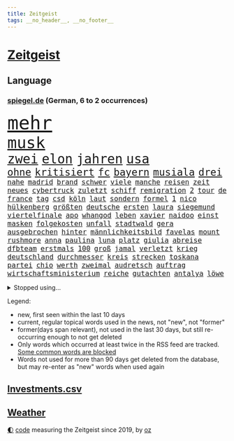```yaml
---
title: Zeitgeist
tags: __no_header__, __no_footer__
---
```


# [Zeitgeist](https://oliz.io/zeitgeist/)

## Language

<h3><a href="https://www.spiegel.de" target="_blank">spiegel.de</a> (German, 6 to 2 occurrences)</h3>
<p style="font-family:monospace">
<span style="font-size:32pt"><a href="news_links.html#mehr" class="current">mehr</a></span>
<br>
<span style="font-size:27pt"><a href="news_links.html#musk" class="current">musk</a></span>
<br>
<span style="font-size:22pt"><a href="news_links.html#zwei" class="current">zwei</a></span>
<span style="font-size:22pt"><a href="news_links.html#elon" class="current">elon</a></span>
<span style="font-size:22pt"><a href="news_links.html#jahren" class="current">jahren</a></span>
<span style="font-size:22pt"><a href="news_links.html#usa" class="current">usa</a></span>
<br>
<span style="font-size:17pt"><a href="news_links.html#ohne" class="current">ohne</a></span>
<span style="font-size:17pt"><a href="news_links.html#kritisiert" class="current">kritisiert</a></span>
<span style="font-size:17pt"><a href="news_links.html#fc" class="current">fc</a></span>
<span style="font-size:17pt"><a href="news_links.html#bayern" class="current">bayern</a></span>
<span style="font-size:17pt"><a href="news_links.html#musiala" class="current">musiala</a></span>
<span style="font-size:17pt"><a href="news_links.html#drei" class="current">drei</a></span>
<br>
<span style="font-size:12pt"><a href="news_links.html#nahe" class="current">nahe</a></span>
<span style="font-size:12pt"><a href="news_links.html#madrid" class="current">madrid</a></span>
<span style="font-size:12pt"><a href="news_links.html#brand" class="current">brand</a></span>
<span style="font-size:12pt"><a href="news_links.html#schwer" class="current">schwer</a></span>
<span style="font-size:12pt"><a href="news_links.html#viele" class="current">viele</a></span>
<span style="font-size:12pt"><a href="news_links.html#manche" class="current">manche</a></span>
<span style="font-size:12pt"><a href="news_links.html#reisen" class="current">reisen</a></span>
<span style="font-size:12pt"><a href="news_links.html#zeit" class="current">zeit</a></span>
<span style="font-size:12pt"><a href="news_links.html#neues" class="current">neues</a></span>
<span style="font-size:12pt"><a href="news_links.html#cybertruck" class="new">cybertruck</a></span>
<span style="font-size:12pt"><a href="news_links.html#zuletzt" class="current">zuletzt</a></span>
<span style="font-size:12pt"><a href="news_links.html#schiff" class="current">schiff</a></span>
<span style="font-size:12pt"><a href="news_links.html#remigration" class="current">remigration</a></span>
<span style="font-size:12pt"><a href="news_links.html#2" class="current">2</a></span>
<span style="font-size:12pt"><a href="news_links.html#tour" class="current">tour</a></span>
<span style="font-size:12pt"><a href="news_links.html#de" class="current">de</a></span>
<span style="font-size:12pt"><a href="news_links.html#france" class="current">france</a></span>
<span style="font-size:12pt"><a href="news_links.html#tag" class="current">tag</a></span>
<span style="font-size:12pt"><a href="news_links.html#csd" class="current">csd</a></span>
<span style="font-size:12pt"><a href="news_links.html#köln" class="current">köln</a></span>
<span style="font-size:12pt"><a href="news_links.html#laut" class="current">laut</a></span>
<span style="font-size:12pt"><a href="news_links.html#sondern" class="current">sondern</a></span>
<span style="font-size:12pt"><a href="news_links.html#formel" class="current">formel</a></span>
<span style="font-size:12pt"><a href="news_links.html#1" class="current">1</a></span>
<span style="font-size:12pt"><a href="news_links.html#nico" class="current">nico</a></span>
<span style="font-size:12pt"><a href="news_links.html#hülkenberg" class="new">hülkenberg</a></span>
<span style="font-size:12pt"><a href="news_links.html#größten" class="current">größten</a></span>
<span style="font-size:12pt"><a href="news_links.html#deutsche" class="current">deutsche</a></span>
<span style="font-size:12pt"><a href="news_links.html#ersten" class="current">ersten</a></span>
<span style="font-size:12pt"><a href="news_links.html#laura" class="current">laura</a></span>
<span style="font-size:12pt"><a href="news_links.html#siegemund" class="current">siegemund</a></span>
<span style="font-size:12pt"><a href="news_links.html#viertelfinale" class="current">viertelfinale</a></span>
<span style="font-size:12pt"><a href="news_links.html#apo" class="new">apo</a></span>
<span style="font-size:12pt"><a href="news_links.html#whangod" class="new">whangod</a></span>
<span style="font-size:12pt"><a href="news_links.html#leben" class="current">leben</a></span>
<span style="font-size:12pt"><a href="news_links.html#xavier" class="new">xavier</a></span>
<span style="font-size:12pt"><a href="news_links.html#naidoo" class="new">naidoo</a></span>
<span style="font-size:12pt"><a href="news_links.html#einst" class="current">einst</a></span>
<span style="font-size:12pt"><a href="news_links.html#masken" class="current">masken</a></span>
<span style="font-size:12pt"><a href="news_links.html#folgekosten" class="new">folgekosten</a></span>
<span style="font-size:12pt"><a href="news_links.html#unfall" class="current">unfall</a></span>
<span style="font-size:12pt"><a href="news_links.html#stadtwald" class="current">stadtwald</a></span>
<span style="font-size:12pt"><a href="news_links.html#gera" class="current">gera</a></span>
<span style="font-size:12pt"><a href="news_links.html#ausgebrochen" class="current">ausgebrochen</a></span>
<span style="font-size:12pt"><a href="news_links.html#hinter" class="current">hinter</a></span>
<span style="font-size:12pt"><a href="news_links.html#männlichkeitsbild" class="new">männlichkeitsbild</a></span>
<span style="font-size:12pt"><a href="news_links.html#favelas" class="new">favelas</a></span>
<span style="font-size:12pt"><a href="news_links.html#mount" class="current">mount</a></span>
<span style="font-size:12pt"><a href="news_links.html#rushmore" class="new">rushmore</a></span>
<span style="font-size:12pt"><a href="news_links.html#anna" class="current">anna</a></span>
<span style="font-size:12pt"><a href="news_links.html#paulina" class="new">paulina</a></span>
<span style="font-size:12pt"><a href="news_links.html#luna" class="new">luna</a></span>
<span style="font-size:12pt"><a href="news_links.html#platz" class="current">platz</a></span>
<span style="font-size:12pt"><a href="news_links.html#giulia" class="new">giulia</a></span>
<span style="font-size:12pt"><a href="news_links.html#abreise" class="new">abreise</a></span>
<span style="font-size:12pt"><a href="news_links.html#dfbteam" class="current">dfbteam</a></span>
<span style="font-size:12pt"><a href="news_links.html#erstmals" class="current">erstmals</a></span>
<span style="font-size:12pt"><a href="news_links.html#100" class="current">100</a></span>
<span style="font-size:12pt"><a href="news_links.html#groß" class="current">groß</a></span>
<span style="font-size:12pt"><a href="news_links.html#jamal" class="current">jamal</a></span>
<span style="font-size:12pt"><a href="news_links.html#verletzt" class="current">verletzt</a></span>
<span style="font-size:12pt"><a href="news_links.html#krieg" class="current">krieg</a></span>
<span style="font-size:12pt"><a href="news_links.html#deutschland" class="current">deutschland</a></span>
<span style="font-size:12pt"><a href="news_links.html#durchmesser" class="new">durchmesser</a></span>
<span style="font-size:12pt"><a href="news_links.html#kreis" class="current">kreis</a></span>
<span style="font-size:12pt"><a href="news_links.html#strecken" class="current">strecken</a></span>
<span style="font-size:12pt"><a href="news_links.html#toskana" class="current">toskana</a></span>
<span style="font-size:12pt"><a href="news_links.html#partei" class="current">partei</a></span>
<span style="font-size:12pt"><a href="news_links.html#chio" class="new">chio</a></span>
<span style="font-size:12pt"><a href="news_links.html#werth" class="new">werth</a></span>
<span style="font-size:12pt"><a href="news_links.html#zweimal" class="current">zweimal</a></span>
<span style="font-size:12pt"><a href="news_links.html#audretsch" class="current">audretsch</a></span>
<span style="font-size:12pt"><a href="news_links.html#auftrag" class="current">auftrag</a></span>
<span style="font-size:12pt"><a href="news_links.html#wirtschaftsministerium" class="current">wirtschaftsministerium</a></span>
<span style="font-size:12pt"><a href="news_links.html#reiche" class="current">reiche</a></span>
<span style="font-size:12pt"><a href="news_links.html#gutachten" class="current">gutachten</a></span>
<span style="font-size:12pt"><a href="news_links.html#antalya" class="new">antalya</a></span>
<span style="font-size:12pt"><a href="news_links.html#löwe" class="current">löwe</a></span>
</p>
<details>
<summary>Stopped using...</summary>
<p class="former" style="font-size:12pt">
tobt(1719) 2015(1718) bayerische(1718) anstieg(1716) anwalt(1716) christoph(1716) joe(1716) wagen(1716) gelegt(1715) klagen(1715) krankenhäuser(1715) siegt(1715) sinken(1715) aufgeben(1714) erfasst(1714) konservativen(1714) november(1714) vorschläge(1714) weitgehend(1714) arbeitnehmer(1713) biden(1713) 300(1712) eingesetzt(1712) gefasst(1712) künftigen(1712) präsidentschaftswahl(1712) vorher(1712) entwarnung(1711) persönliche(1711) position(1711) standort(1711) bidens(1710) co₂(1710) fund(1710) jüngeren(1710) rezept(1710) nummer(1709) united(1709) angeklagte(1708) frust(1708) fußballbundesliga(1708) kreml(1708) mannes(1708) nordsee(1708) südafrika(1708) wahrheit(1708) werke(1708) augsburg(1707) eingereicht(1707) forderungen(1707) franziskus(1707) justiz(1707) schlagzeilen(1707) wirkung(1707) angeklagter(1706) daraufhin(1706) gewerkschaft(1706) rat(1706) verraten(1706) litauen(1705) lügen(1705) produzieren(1705) tokio(1705) optimistisch(1704) rassistischen(1704) coach(1703) möglichst(1703) riesige(1703) vieler(1703) wähler(1703) freie(1702) organisation(1702) 31(1701) bundesstaat(1701) taiwan(1701) antisemitismus(1700) beinahe(1700) dramatisch(1700) erkrankung(1700) befreien(1699) 11(1697) 3(1697) offenen(1697) wende(1696) halb(1693) nah(1693) umgeht(1693) rückzug(1692) händler(1690) wem(1690) betrifft(1688) erwachsene(1686) gelingen(1684) handy(1683) vorgänger(1682) smartphones(1673) liberalen(1668) bewegt(1667) lehrkräfte(1667) hitler(1646) gestanden(1495) arbeitsmarkt(1490) zentralbank(1465) truppe(1452) verdi(1452) insbesondere(1432) 120(1412) kuriose(1412) 20000(1409) hoffenheim(1382) gehälter(1380) getöteten(1370) zentralen(1345) regierungschefin(1344) euländer(1322) dutzenden(1302) unserem(1302) öffentlichrechtlichen(1274) krim(1260) geplatzt(1253) überwachung(1249) desto(1247) eindrücke(1194) nebenbei(1191) links(1184) besetzten(1180) königsklasse(1172) humor(1161) antisemitische(1160) schlamm(1140) cannabis(1121) bedarf(1115) galten(1106) lob(1102) anlauf(1097) nationale(1097) justizminister(1096) erntet(1091) deutsch(1085) kampagne(1078) streiks(1044) 05(1032) träumt(1031) nackt(1023) methoden(986) bergen(977) deuten(975) staates(942) kampfjets(938) djokovic(932) wechselte(932) gedroht(928) check(921) opfers(912) zehnte(904) erfolgreiche(893) viertagewoche(893) manöver(859) darmstadt(843) vereinten(843) tragischen(831) wendepunkt(829) name(827) angerichtet(809) radsport(809) wohnen(805) gekürt(803) veröffentlichte(800) härtere(786) getrieben(784) straßenverkehr(782) psychische(757) festgestellt(733) anschluss(724) steve(724) vertrauter(709) erstaunlich(694) anzeige(669) frank(668) völkermord(667) alaska(666) rekonstruktion(660) franziska(651) miliz(649) auswertung(646) herbert(640) besserung(638) comedian(633) getöteter(630) horst(627) hinterlässt(621) mars(609) nominierung(607) mancherorts(599) reagierten(595) wahlsieg(595) rafah(594) eingedrungen(591) club(589) lebron(582) sprecherin(576) gespalten(571) kostenlos(567) ließe(564) bereichen(561) bestraft(557) simon(549) riesigen(546) erinnerung(543) is(540) temu(539) ambitionen(538) abgefeuert(535) bezeichnete(532) normalerweise(530) rutscht(525) nvidia(524) spekulationen(524) briten(523) seoul(522) brandenburgischen(521) niemals(514) gesundheitszustand(510) hype(509) potsdam(508) reichsten(502) marken(501) kontroversen(499) shein(499) gefühle(498) hummels(498) mats(498) jr(497) karriereende(497) jagt(496) asien(494) populisten(493) erleichtert(492) fertig(482) geschichten(481) rasch(476) pferde(474) 58(473) eukommissionspräsidentin(472) sabine(470) stammen(470) superstars(470) usmedien(469) legten(468) rhetorik(464) hessischen(463) scheidung(462) angeschlagene(456) bgh(455) singapur(453) laufende(450) rechtsradikale(449) drin(443) bürgerkrieg(438) statistische(438) 250(437) faktencheck(437) ruhrgebiet(437) milliardäre(436) denkbar(431) elektromobilität(429) lebenslanger(428) weber(421) düstere(419) publikums(418) akteure(417) flut(417) sprecher(409) prognosen(408) hitlers(407) meinungsfreiheit(407) anlegen(406) genauen(396) europäisches(395) tickt(385) rassistischer(378) verspätungen(378) kurioser(362) süddeutschland(362) zuerst(361) enttäuschung(355) westküste(355) ausgewertet(353) peinlich(348) popsängerin(348) telefon(348) erwischt(345) auszugeben(343) music(341) ausländischen(340) steuert(340) gesichert(336) enger(333) verbracht(332) zuversicht(332) wettert(329) neuartige(328) altern(327) ordnen(323) impfstoff(322) yoga(315) uspolitik(311) 27jährige(310) kursk(308) staatsoberhaupt(307) verhängen(305) reformieren(304) ceo(303) asiatischen(302) arbeitsplätze(301) möglichem(299) verpasste(297) waffenhilfe(296) vergangen(294) zugriff(291) parteichefin(290) unterbringung(290) abgesetzt(287) versorgen(287) ungewiss(286) flüchtete(285) nutzerinnen(285) gegenden(283) absender(282) bewirbt(281) einzelnen(280) inflationsrate(277) hugo(276) h(275) heidenheim(275) tiefer(275) abgeschnitten(274) schädel(273) namibia(272) washingtons(272) elversberg(271) vermittelt(270) fassen(269) dauerten(268) katastrophal(267) eindämmen(264) saintgermain(262) einziehen(261) jordanien(261) bewährungsstrafe(260) zunahme(260) milde(259) rauchen(259) verliehen(257) ursprung(256) vogel(256) inhalten(253) geladen(252) antónio(251) guterres(251) unogeneralsekretär(251) vorsorglich(249) aktueller(247) verunglückte(247) arizona(246) harmlos(246) kern(246) stromausfälle(246) verrückt(245) studenten(244) entdeckten(243) amtsantritt(241) paartherapeutin(241) tsg(240) everest(239) reizgas(238) einführen(237) untersuchten(237) schwärmt(236) erkrankten(235) hall(235) einstellung(234) gebühren(233) rüstungsindustrie(233) strafzöllen(231) usverteidigungsminister(231) costner(228) selbstbewusst(227) mittagessen(226) gigantische(225) jake(225) erwachsen(224) richtete(224) durchsuchungen(223) rwe(222) spielerin(222) abgelehnt(219) 14jährige(216) leibwächter(214) verurteilen(213) formuliert(212) übergabe(212) greenpeace(211) winden(211) beliebte(210) gefängnisstrafe(210) töne(210) afdchefin(209) belasten(209) platzen(209) zocken(208) meghan(207) wortbruch(207) delegation(206) gewannen(206) fußballklub(205) angemeldet(204) reue(203) redakteure(202) verständigt(202) französin(201) missbrauchsvorwürfe(201) südkoreas(200) verheerende(200) energieinfrastruktur(198) konferenz(198) preisverleihung(197) serena(197) termine(197) verwendung(196) erfährt(195) arbeitslos(194) medizinstudium(194) gegenstand(193) recherche(193) steuer(193) fasziniert(192) mobilität(192) ergab(191) vierjähriger(191) zurückhaltender(191) morddrohungen(189) rekruten(188) überführen(187) bonn(186) syrische(185) antrittsbesuch(184) rockband(184) tina(184) konkurrent(183) missglückte(183) berufen(182) gegenmaßnahmen(182) herzogin(182) insider(182) rätselhafte(182) rebellen(181) spiegelrecherche(181) bundesarbeitsgericht(180) werner(180) einziges(179) fußballklubs(179) volle(179) bestandteil(178) vision(178) erledigen(177) steigert(177) graf(176) paragraf(176) steffi(176) ezb(175) gebühr(175) schülern(175) entzug(174) erbeutet(174) verursachten(174) erwartete(173) schreit(172) aktivitäten(171) chips(171) adolf(170) solch(170) bauern(169) unterwerfen(169) angestiegen(168) anstellt(168) gastbeitrag(168) british(167) ingolstadt(167) premierministers(167) unabhängiger(167) zielen(167) aufzuholen(166) führender(166) techbosse(166) ministerium(165) 2045(163) woanders(163) beigetragen(161) fließt(161) geringere(160) kichatbot(160) radwege(159) schande(159) öffnete(159) einverleiben(157) ermittelte(157) gefährdete(157) konstruktiv(157) umkreist(157) aufzuarbeiten(156) demenz(156) mail(156) versichert(156) lebensgefährlichen(154) bundesagentur(153) sechzigerjahren(153) anke(152) promille(152) drogenkonsum(150) elisabeth(150) malen(150) eurozone(149) härteres(148) klimaneutral(148) schwäche(148) taxi(147) gelobt(146) ungeachtet(146) waldbränden(146) website(146) begegnet(145) co₂preis(145) massiver(145) sarg(145) vereinzelt(145) geweckt(144) hochfahren(144) personenschutz(144) werten(144) beauftragt(142) issa(142) senioren(142) anhaltspunkte(140) gemüse(140) gerichtsurteil(140) geständnis(140) aufzunehmen(139) filmstars(139) rosa(139) unterrichtet(139) vage(139) vergewaltiger(139) bundespolizisten(138) patricia(137) ruhm(137) doge(136) korruptionsprozess(136) lernt(136) exoplanet(135) widersacher(135) 1985(134) dar(134) euphorisch(134) architekt(132) chemnitz(132) irrtümlich(132) kulturhauptstadt(132) quer(132) anzusehen(131) bewährung(131) empfohlenen(130) wilder(130) 77jährige(129) chaotischen(129) gerückt(129) transparenz(129) zahle(129) 800(128) aschaffenburg(128) fifapräsident(128) millionenspende(128) saarländische(128) trage(128) zugunglück(128) andenken(127) lawine(127) luxus(127) sand(127) conference(126) schusswechsel(126) 299(125) bonus(125) dankt(125) heilen(125) erfreut(124) überprüfung(124) gaga(123) inhaftierter(123) fachleuten(122) hilfsgütern(122) lübeck(122) moniert(121) nationalisten(121) steuererklärung(121) witkoff(121) clemens(120) frederiksen(120) handelspartnern(120) mette(120) stürmen(120) vorsitzender(120) beziffert(119) erwarteten(119) kapitel(119) universitäten(119) wohnheim(119) merz’(118) definieren(117) historisches(117) kunstfreiheit(117) ole(117) sicherheitskonferenz(117) gegenzöllen(116) ähnlichkeiten(116) anrecht(115) josef(115) k(115) verträge(115) pech(114) showgeschäft(114) verleihung(114) dick(113) nachlass(113) niederrhein(113) chialo(112) fördert(112) grönemeyer(112) kippte(112) lotus(112) luftqualität(112) bombardierung(110) enthält(110) obst(110) staatskasse(110) wohlstand(110) kettensäge(109) terrorgruppe(109) trennten(109) lebten(108) südostasien(107) hamm(106) weltrekord(106) wesen(106) partnerschaften(105) saturn(105) brücken(104) decke(104) neuerlichen(104) beherrschen(103) berechnungen(103) geisterstadt(103) rüstungskonzerne(103) verschwindet(103) händeringend(102) tennisweltrangliste(102) wars(102) junges(101) pickleball(101) erschaffen(100) fragwürdige(100) luis(100) unovollversammlung(100) hendrik(99) ukraines(99) übernachten(99) 88(98) bürokratische(98) neukölln(98) lorenz(97) startklarnewsletter(97) verbrennungsmotoren(97) erproben(96) tyrannen(96) generell(95) just(95) stemmen(95) unangemessen(95) wangerooge(95) aufgebraucht(94) bildschirm(94) selbstbestimmte(94) synonym(94) bundesbehörden(93) fortgesetzt(93) schwuler(93) umstritten(93) wahlniederlage(93) d’azur(92) schädliche(92) winfried(92) zweitem(92) christine(91) energiekonzern(91) erdbeeren(91) felsstürze(91) kaiuwe(91) lagarde(91) monster(91) netzausbau(91) rheinlandpfälzische(91) schicksalswahl(91) schoa(91) seltsamer(91) überragendes(91) ausbleibende(90) beantworten(90) boy(90) meistens(90) moralische(90) männlich(90) regierungskoalition(90) aspirin(89) ausgestellt(89) bildungssystem(89) südlichen(89) übersteht(89) aufstocken(88) auskunft(88) disqualifiziert(88) eastwood(88) krass(88) massaker(88) sammlung(88) angelegt(87) bestellen(87) pokalfinale(87) co₂emissionshandel(86) fauxpas(86) 380(85) afdabgeordnete(85) bestehenden(85) bundesweiten(85) drohnenattacke(85) ehrgeiziges(85) schuhe(85) verschlimmert(85) camilla(84) handgranate(84) präsidentenberater(84) realistischen(84) arena(83) beobachter(83) betrugs(83) großoffensive(83) jemenitische(83) julián(83) rar(83) ron(83) virologe(83) álvarez(83) belegschaft(82) heldin(82) verschiffen(82) wertlos(82) aggressive(81) denkwürdigen(81) entrüstung(81) kriegsfall(81) sperrungen(81) vergleichbar(81) vielseitigkeit(81) abreißen(80) beerdigung(80) finnlands(80) gefälscht(80) helme(80) hörte(80) konjunkturprognose(80) sportart(80) spurlos(80) zehnten(80) 51jährige(79) 53jährige(79) aurel(79) ausgeführt(79) bedanken(79) bejubelt(79) bisseck(79) entgegenzusetzen(79) maradona(79) offenlegen(79) parkinsonkrankheit(79) yann(79) angepasst(78) autokonzern(78) bulli(78) einseitiges(78) freispruch(78) freistaat(78) kolonialismus(78) marinemanöver(78) mirra(78) verbrennerpkw(78) walter(78) weitreichende(78) spitzenpolitik(77) tatsächliche(77) visa(77) ersatzteile(76) feilschen(76) humanitären(76) klassische(76) sicherheitsleuten(76) staunt(76) unogeneralversammlung(76) anden(75) anerkannt(75) anpassung(75) bauer(75) chatbots(75) damm(75) einzudämmen(75) peruanischer(75) regenfälle(75) würgegriff(75) kremltruppen(74) netanyahuregierung(74) resigniert(74) streeck(74) usvorschlag(74) wartete(74) alltags(73) beschlagnahmen(73) bestechungsgeld(73) fehlinformationen(73) j(73) kürzung(73) schmuggler(73) siedlungen(73) tiktokvideos(73) diagnostizieren(72) durow(72) entstehung(72) fernseher(72) käfig(72) pawel(72) rühmt(72) telegramgründer(72) verfahrens(72) verschärften(72) arthrose(71) bushaltestelle(71) instabilen(71) power(71) prideparaden(71) präsidentschaftskandidaten(71) byd(70) schimmel(70) taiwans(70) vorlage(70) armeeangaben(69) chan(69) definitiv(69) dnatests(69) irritationen(69) militärstützpunkte(69) reserviert(69) spitzenkräfte(69) verfilmen(69) friedrichshafen(68) grenzstädte(68) hungersnot(68) stürzten(68) unglaublich(68) willkommen(68) flugreise(67) islam(67) maps(67) radfahren(67) atomabkommen(66) krimitipp(66) psychothriller(66) daxkonzerne(65) elite(65) gletscher(65) korruptionsprozesse(65) leuchttürme(65) niklas(65) reduziert(65) schmelzen(65) shoppen(65) spektakulärsten(65) tvdoku(65) wiesen(65) giftigen(64) kultusminister(64) löwin(64) militärflugzeuge(64) modernisierung(64) versöhnliche(64) benachbarten(63) boykott(63) dokumentieren(63) erwähnte(63) helen(63) kriselnden(63) küstengebiet(63) mirren(63) obsession(63) spitzenkandidat(63) wettkämpfen(63) clubs(62) staatspräsidenten(62) umgehend(62) ärzteschaft(62) fatalen(61) festgenommenen(61) fußballvereins(61) alb(60) baustelle(60) eliteuniversität(60) gönnen(60) koalitionsvertrag(60) milliardärs(60) schwäbischen(60) wimmelt(60) kleingartenanlage(59) millionäre(59) nebenwirkungen(59) rutschten(59) sofortiger(59) streitthema(59) weltkriegsbomben(59) abzuwarten(58) seitenlinie(58) thompson(58) weiterspielen(58) wenden(58) überflutet(58) begünstigt(57) booker(57) cory(57) produzierte(57) rekordrede(57) relegation(57) techkonzernen(57) ultrarechte(57) ungemütlich(57) hasan(56) lohnausgleich(56) vollem(56) bremse(55) kinofilm(55) mad(55) men(55) militärbasen(55) römischen(55) umgekrempelt(55) vertragsverlängerung(55) frauengesundheit(54) fußballfest(54) geistigen(54) laufe(54) rudi(54) safferling(54) sangen(54) versprüht(54) avatar(53) notfallgesetz(53) pfannen(53) rädern(53) vorgängers(53) widerrufen(53) überflutungen(53) bondbösewicht(52) fassade(52) federico(52) ghada(52) nachkriegszeit(52) schwinden(52) sturzenegger(52) zollverhandlungen(52) 8500(51) aggressiv(51) ameise(51) geendet(51) gegenklage(51) geständnisse(51) hochhaus(51) kolonialzeit(51) rita(51) sumy(51) ausgeweitet(50) dfbsportdirektor(50) erschütternd(50) handelsverband(50) kiunternehmen(50) stunt(50) völler(50) eisner(49) fellner(49) jackie(49) jillian(49) odowaa(49) shriner(49) vorrang(49) weezerbassisten(49) aggressives(48) ausgegraben(48) donezk(48) lebewesen(48) phishing(48) tschechische(48) 87(47) atomverhandlungen(47) bauwerk(47) klassenfahrt(47) rechter(47) schwachkopfbeleidigung(47) waffenexporte(47) würzburg(47) 188(46) ameisen(46) arten(46) barça(46) formsache(46) politcomeback(46) rätseln(46) südamerika(46) drohmails(45) intensiv(45) kommentator(45) makejew(45) oleksij(45) orthodoxe(45) 87jährige(44) beeindruckte(44) erfüllung(44) freiwilligkeit(44) ushochschulen(44) abgründe(43) gebrauch(43) gym(43) oberbürgermeisterin(43) reisewelle(43) stützen(43) superlative(43) taurus(43) wallis(43) waschbären(43) jährliche(42) lichtblick(42) sexhandel(42) terminplan(42) freiem(41) mutterschutz(41) usstaaten(41) uswirtschaft(41) vertrauensvorschuss(41) bemühungen(40) bombendrohungen(40) fremden(40) genozid(40) kläger(40) knicks(40) traditionelles(40) einsätzen(39) erfahrene(39) filmprojekten(39) meeresboden(39) schillernde(39) jonathan(38) mitschüler(38) spendiert(38) tah(38) tal(38) terroranschlag(38) therapien(38) warnsignale(38) wednesday(38) carolin(37) europäern(37) gefilden(37) kebekus(37) köpfe(37) rätselhafter(37) sanaa(37) verletzen(37) abläuft(36) gemobbt(36) jenna(36) nepobaby(36) niederländer(36) nutzerdaten(36) ortega(36) staatsfonds(36) wäldern(36) almuth(35) ampeln(35) andy(35) klammen(35) lindern(35) richtungsentscheidung(35) schläger(35) hawaii(34) korrigieren(34) landtagswahl(34) westdeutsche(34) abgeschossen(33) geistlichen(33) mia(33) obdachlosen(33) stuft(33) tennisgeschichte(33) gratis(32) lee(32) mittelalters(32) randale(32) schauspielkarriere(32) benehmen(31) sicherheitskabinetts(31) ausrufen(30) cyberangriff(30) durchatmen(30) eingezogen(30) emform(30) nelles(30) sprachnachrichten(30) theorien(30) umwege(30) wichtigster(30) entführten(29) gesperrte(29) rumort(29) verteilung(29) abbruch(28) allianzarena(28) chemnitzer(28) copacabana(28) femizid(28) konsumgeständnis(28) konsumieren(28) millionenfache(28) präsidentschaftswahlen(28) pubertät(28) schlangen(28) süddeutschen(28) 12jähriger(27) betrunkene(27) francis(27) merzregierung(27) modellen(27) sehe(27) uniform(27) brüllten(26) ian(26) länderspiel(26) mcewan(26) meilenstein(26) polizeischutz(26) riesenerfolg(26) solo(26) dschungel(25) erlag(25) gekracht(25) ina(25) spanisches(25) deklassiert(24) emiraten(24) enrique(24) flavio(24) grünenabgeordnete(24) heidenheims(24) himmelfahrt(24) karate(24) ausgrenzung(23) championsleaguefinalist(23) inneren(23) verschlossenen(23) übergewinnsteuer(23) angeordneten(22) einschätzung(22) fußballgeschichte(22) giro(22) liegenden(22) maischberger(22) abgeschossene(21) d'italia(21) drogenbossen(21) eingehend(21) gefürchteten(21) picasso(21) reparationen(21) 140(20) deutschlandweit(20) ideologie(20) traumjob(20) ungewohnt(20) cosmo(19) euinstitutionen(19) gottschalk(19) ideal(19) klingbeils(19) primož(19) roglič(19) schätze(19) teuber(19) traineramt(19) trio(19) verwandelte(19) akin(18) filmprojekt(18) komplizierten(18) verteufelt(18) abbild(17) blutigen(17) nahostpolitik(17) wehen(17) wes(17) widmete(17) basketballlegende(16) chefsache(16) dorothee(16) flüchtende(16) innenstädte(16) mordurteil(16) saudischen(16) vertreibung(16) costar(15) gestohlene(15) intensiviert(15) kassenpatienten(15) lokalpolitikerin(15) maß(15) opferrolle(15) steine(15) verbreiten(15) verzückt(15) chancengleichheit(14) eliteunis(14) entstanden(14) jodie(14) schnöde(14) terrorakt(14) wachsender(14) zeitraum(14) brandbrief(13) entführen(13) final(13) impossible(13) jared(13) me/cfs(13) probe(13) schlechtes(13) süd(13) unoorganisation(13) vertuscht(13) absolventen(12) anerkannte(12) auszunutzen(12) cumex(12) cumexskandal(12) diddyprozess(12) exotische(12) geformt(12) gesinnung(12) altersgründen(11) landeskriminalamt(11) stina(11)
</p>
</details>
<p>Legend:
<ul>
<li><span class="new">new</span>, first seen within the last 10 days</li>
<li><span class="current">current</span>, regular topical words used in the news, not "new", not "former"</li>
<li><span class="former">former(days span relevant)</span>, not used in the last 30 days, but still re-occurring enough to not get deleted</li>
<li>Only words which occurred at least twice in the RSS feed are tracked. <a href="language/filters.py">Some common words are blocked</a></li>
<li>Words not used for more than 90 days get deleted from the database, but may re-enter as "new" words when used again</li>
</ul>
</p>

## [Investments](investments.html)[.csv](investments.csv)

## [Weather](weather.html)

<footer>
<a href="javascript:toggleTheme()" class="nav">🌓</a>
<a href="https://github.com/ooz/zeitgeist">code</a> measuring the Zeitgeist since 2019, by <a href="https://oliz.io">oz</a>
</footer>
